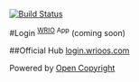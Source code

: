 [![Build Status](https://travis-ci.org/webRunes/Login-WRIO-App.svg?branch=master)](https://travis-ci.org/webRunes/Login-WRIO-App)

#Login <sup>[WRIO](https://wrioos.com) App</sup>
(coming soon)

##Official Hub
[login.wrioos.com](https://login.wrioos.com)

Powered by [Open Copyright](https://opencopyright.webrunes.com)
